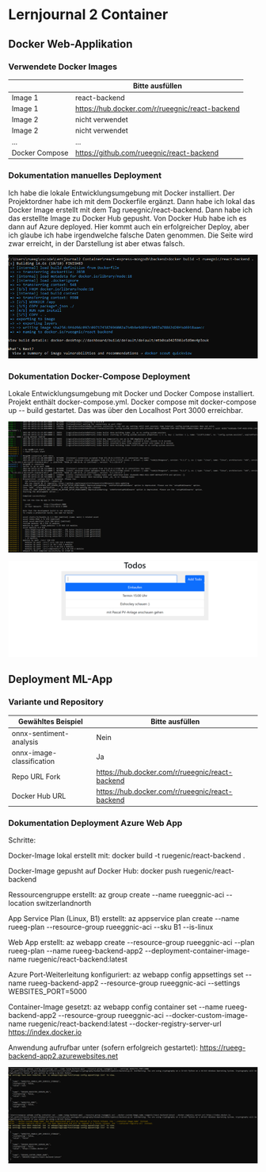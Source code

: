 ﻿# Lernjournal 2 Container

## Docker Web-Applikation

### Verwendete Docker Images

| | Bitte ausfüllen |
| -------- | ------- |
| Image 1 | react-backend |
| Image 1 | https://hub.docker.com/r/rueegnic/react-backend |
| Image 2 | nicht verwendet |
| Image 2 | nicht verwendet |
| ... | ... |
| Docker Compose | https://github.com/rueegnic/react-backend |

### Dokumentation manuelles Deployment

Ich habe die lokale Entwicklungsumgebung mit Docker installiert. Der Projektordner habe ich mit dem Dockerfile ergänzt. Dann habe ich lokal das Docker Image erstellt mit dem Tag rueegnic/react-backend. Dann habe ich das erstellte Image zu Docker Hub gepusht. Von Docker Hub habe ich es dann auf Azure deployed. Hier kommt auch ein erfolgreicher Deploy, aber ich glaube ich habe irgendwelche falsche Daten genommen. Die Seite wird zwar erreicht, in der Darstellung ist aber etwas falsch.

![Dockerimage](https://raw.githubusercontent.com/rueeggnic/MDM-Lernjournal/main/lernjournal2-container/images/docker_image.png)

### Dokumentation Docker-Compose Deployment

Lokale Entwicklungsumgebung mit Docker und Docker Compose installiert. Projekt enthält docker-compose.yml. Docker compose mit docker-compose up -- build gestartet. Das was über den Localhost Port 3000 erreichbar.

![Dockercompose](https://raw.githubusercontent.com/rueeggnic/MDM-Lernjournal/main/lernjournal2-container/images/docker_compose_up.png)

![Dockercomposelocal](https://raw.githubusercontent.com/rueeggnic/MDM-Lernjournal/main/lernjournal2-container/images/localhost_docker_compose.png)

## Deployment ML-App

### Variante und Repository

| Gewähltes Beispiel | Bitte ausfüllen |
| -------- | ------- |
| onnx-sentiment-analysis | Nein |
| onnx-image-classification | Ja |
| Repo URL Fork | https://hub.docker.com/r/rueegnic/react-backend |
| Docker Hub URL | https://hub.docker.com/r/rueegnic/react-backend |

### Dokumentation Deployment Azure Web App

Schritte:

Docker-Image lokal erstellt mit:
docker build -t ruegenic/react-backend .

Docker-Image gepusht auf Docker Hub:
docker push ruegenic/react-backend

Ressourcengruppe erstellt:
az group create --name rueeggnic-aci --location switzerlandnorth

App Service Plan (Linux, B1) erstellt:
az appservice plan create --name rueeg-plan --resource-group rueeggnic-aci --sku B1 --is-linux

Web App erstellt:
az webapp create --resource-group rueeggnic-aci --plan rueeg-plan --name rueeg-backend-app2 --deployment-container-image-name ruegenic/react-backend:latest

Azure Port-Weiterleitung konfiguriert:
az webapp config appsettings set --name rueeg-backend-app2 --resource-group rueeggnic-aci --settings WEBSITES_PORT=5000

Container-Image gesetzt:
az webapp config container set --name rueeg-backend-app2 --resource-group rueeggnic-aci --docker-custom-image-name ruegenic/react-backend:latest --docker-registry-server-url https://index.docker.io

Anwendung aufrufbar unter (sofern erfolgreich gestartet):
https://rueeg-backend-app2.azurewebsites.net

![WebApp](https://raw.githubusercontent.com/rueeggnic/MDM-Lernjournal/main/lernjournal2-container/images/webapp_azure.png)
